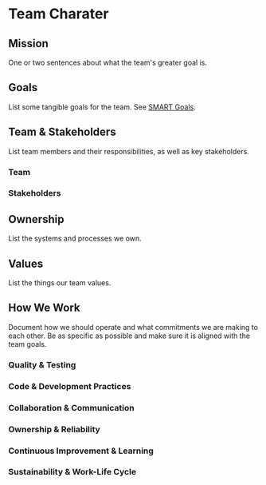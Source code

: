 # Team Charater

## Mission

One or two sentences about what the team's greater goal is.

## Goals

List some tangible goals for the team. See [SMART Goals](/growth/smart-goals.md).

## Team & Stakeholders

List team members and their responsibilities, as well as key stakeholders.

### Team

### Stakeholders

## Ownership

List the systems and processes we own.

## Values

List the things our team values.

## How We Work

Document how we should operate and what commitments we are making to each other. Be as specific as possible and make sure it is aligned with the team goals.

### Quality & Testing

### Code & Development Practices

### Collaboration & Communication

### Ownership & Reliability

### Continuous Improvement & Learning

### Sustainability & Work-Life Cycle
